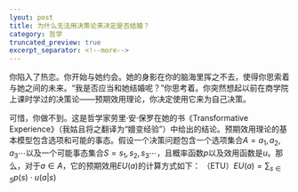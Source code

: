 ```yaml
---
lyout: post
title: 为什么无法用决策论来决定是否结婚？
category: 哲学
truncated_preview: true
excerpt_separator: <!--more-->
---
```


<head>
    <script src="https://cdn.mathjax.org/mathjax/latest/MathJax.js?config=TeX-AMS-MML_HTMLorMML" type="text/javascript"></script>
    <script type="text/x-mathjax-config">
        MathJax.Hub.Config({
            tex2jax: {
            skipTags: ['script', 'noscript', 'style', 'textarea', 'pre'],
            inlineMath: [['$','$']]
            }
        });
    </script>
</head>


你陷入了热恋。你开始与她约会。她的身影在你的脑海里挥之不去，使得你思索着与她之间的未来。“我是否应当和她结婚呢？”你思考着。你突然想起以前在商学院上课时学过的决策论——预期效用理论，你决定使用它来为自己决策。

可惜，你做不到。这是哲学家劳里·安·保罗在她的书《Transformative Experience》（我姑且将之翻译为“嬗变经验”）中给出的结论。预期效用理论的基本模型包含选项和可能的事态。假设一个决策问题包含一个选项集合$A={ a_1, a_2, a_3 \cdots }$以及一个可能事态集合$S={ s_1, s_2, s_3 \cdots }$，且概率函数$p$以及效用函数是$u$。那么，对于$a \in A$，它的预期效用$EU(a)$的计算方式如下：
（ETU）$EU(a) = \displaystyle\sum_{s \in S}p(s) \cdot u(a|s)$
